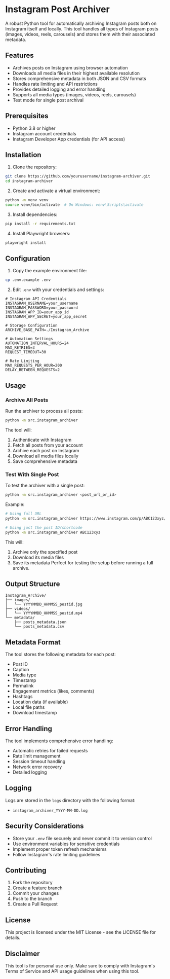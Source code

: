 # Instagram Post Archiver

A robust Python tool for automatically archiving Instagram posts both on Instagram itself and locally. This tool handles all types of Instagram posts (images, videos, reels, carousels) and stores them with their associated metadata.

## Features

- Archives posts on Instagram using browser automation
- Downloads all media files in their highest available resolution
- Stores comprehensive metadata in both JSON and CSV formats
- Handles rate limiting and API restrictions
- Provides detailed logging and error handling
- Supports all media types (images, videos, reels, carousels)
- Test mode for single post archival

## Prerequisites

- Python 3.8 or higher
- Instagram account credentials
- Instagram Developer App credentials (for API access)

## Installation

1. Clone the repository:
```bash
git clone https://github.com/yourusername/instagram-archiver.git
cd instagram-archiver
```

2. Create and activate a virtual environment:
```bash
python -m venv venv
source venv/bin/activate  # On Windows: venv\Scripts\activate
```

3. Install dependencies:
```bash
pip install -r requirements.txt
```

4. Install Playwright browsers:
```bash
playwright install
```

## Configuration

1. Copy the example environment file:
```bash
cp .env.example .env
```

2. Edit `.env` with your credentials and settings:
```env
# Instagram API Credentials
INSTAGRAM_USERNAME=your_username
INSTAGRAM_PASSWORD=your_password
INSTAGRAM_APP_ID=your_app_id
INSTAGRAM_APP_SECRET=your_app_secret

# Storage Configuration
ARCHIVE_BASE_PATH=./Instagram_Archive

# Automation Settings
AUTOMATION_INTERVAL_HOURS=24
MAX_RETRIES=3
REQUEST_TIMEOUT=30

# Rate Limiting
MAX_REQUESTS_PER_HOUR=200
DELAY_BETWEEN_REQUESTS=2
```

## Usage

### Archive All Posts

Run the archiver to process all posts:
```bash
python -m src.instagram_archiver
```

The tool will:
1. Authenticate with Instagram
2. Fetch all posts from your account
3. Archive each post on Instagram
4. Download all media files locally
5. Save comprehensive metadata

### Test With Single Post

To test the archiver with a single post:
```bash
python -m src.instagram_archiver <post_url_or_id>
```

Example:
```bash
# Using full URL
python -m src.instagram_archiver https://www.instagram.com/p/ABC123xyz/

# Using just the post ID/shortcode
python -m src.instagram_archiver ABC123xyz
```

This will:
1. Archive only the specified post
2. Download its media files
3. Save its metadata
Perfect for testing the setup before running a full archive.

## Output Structure

```
Instagram_Archive/
├── images/
│   └── YYYYMMDD_HHMMSS_postid.jpg
├── videos/
│   └── YYYYMMDD_HHMMSS_postid.mp4
└── metadata/
    ├── posts_metadata.json
    └── posts_metadata.csv
```

## Metadata Format

The tool stores the following metadata for each post:
- Post ID
- Caption
- Media type
- Timestamp
- Permalink
- Engagement metrics (likes, comments)
- Hashtags
- Location data (if available)
- Local file paths
- Download timestamp

## Error Handling

The tool implements comprehensive error handling:
- Automatic retries for failed requests
- Rate limit management
- Session timeout handling
- Network error recovery
- Detailed logging

## Logging

Logs are stored in the `logs` directory with the following format:
- `instagram_archiver_YYYY-MM-DD.log`

## Security Considerations

- Store your `.env` file securely and never commit it to version control
- Use environment variables for sensitive credentials
- Implement proper token refresh mechanisms
- Follow Instagram's rate limiting guidelines

## Contributing

1. Fork the repository
2. Create a feature branch
3. Commit your changes
4. Push to the branch
5. Create a Pull Request

## License

This project is licensed under the MIT License - see the LICENSE file for details.

## Disclaimer

This tool is for personal use only. Make sure to comply with Instagram's Terms of Service and API usage guidelines when using this tool. 